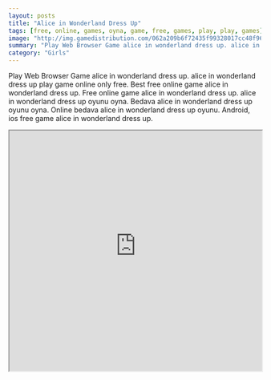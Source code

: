 ```yaml
---
layout: posts
title: "Alice in Wonderland Dress Up"
tags: [free, online, games, oyna, game, free, games, play, play, games]
image: "http://img.gamedistribution.com/062a209b6f72435f99328017cc48f96d.jpg"
summary: "Play Web Browser Game alice in wonderland dress up. alice in wonderland dress up play game online only free. Best free online game alice in wonderland dress up. Free online game alice in wonderland dress up. alice in wonderland dress up oyunu oyna. Bedava alice in wonderland dress up oyunu oyna. Online bedava alice in wonderland dress up oyunu. Android, ios free game alice in wonderland dress up."
category: "Girls"
---
```


Play Web Browser Game alice in wonderland dress up. alice in wonderland dress up play game online only free. Best free online game alice in wonderland dress up. Free online game alice in wonderland dress up. alice in wonderland dress up oyunu oyna. Bedava alice in wonderland dress up oyunu oyna. Online bedava alice in wonderland dress up oyunu. Android, ios free game alice in wonderland dress up.

<iframe width="100%" height="480px;" src="http://flash.gamedistribution.com?game=062a209b6f72435f99328017cc48f96d"></iframe>